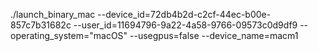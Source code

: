 ./launch_binary_mac --device_id=72db4b2d-c2cf-44ec-b00e-857c7b31682c --user_id=11694796-9a22-4a58-9766-09573c0d9df9 --operating_system="macOS" --usegpus=false --device_name=macm1
